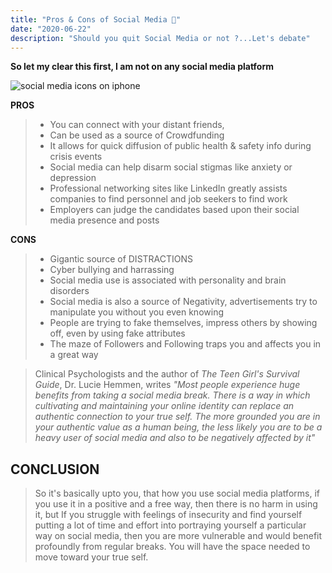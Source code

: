 ```yaml
---
title: "Pros & Cons of Social Media 📱"
date: "2020-06-22"
description: "Should you quit Social Media or not ?...Let's debate"
---
```


**So let my clear this first, I am not on any social media platform**

<img src="https://images.unsplash.com/photo-1579869847557-1f67382cc158?ixlib=rb-1.2.1&ixid=eyJhcHBfaWQiOjEyMDd9&auto=format&fit=crop&w=891&q=80" alt="social media icons on iphone">

**PROS**
> * You can connect with your distant friends,<br/>
> * Can be used as a source of Crowdfunding<br/>
> * It allows for quick diffusion of public health & safety info during crisis events<br/>
> * Social media can help disarm social stigmas like anxiety or depression<br/>
> * Professional networking sites like LinkedIn greatly assists companies to find personnel and job seekers to find work<br/>
> * Employers can judge the candidates based upon their social media presence and posts<br/>

**CONS**
> * Gigantic source of DISTRACTIONS<br/>
> * Cyber bullying and harrassing<br/>
> * Social media use is associated with personality and brain disorders<br/>
> * Social media is also a source of Negativity, advertisements try to manipulate you without you even knowing<br/>
> * People are trying to fake themselves, impress others by showing off, even by using fake attributes<br/>
> * The maze of Followers and Following traps you and affects you in a great way<br/>

> Clinical Psychologists and the author of *The Teen Girl's Survival Guide*, Dr. Lucie Hemmen, writes *"Most people experience huge benefits from taking a social media break. There is a way in which cultivating and maintaining your online identity can replace an authentic connection to your true self. The more grounded you are in your authentic value as a human being, the less likely you are to be a heavy user of social media and also to be negatively affected by it"*

## CONCLUSION
> So it's basically upto you, that how you use social media platforms, if you use it in a positive and a free way, then there is no harm in using it, but If you struggle with feelings of insecurity and find yourself putting a lot of time and effort into portraying yourself a particular way on social media, then you are more vulnerable and would benefit profoundly from regular breaks. You will have the space needed to move toward your true self.